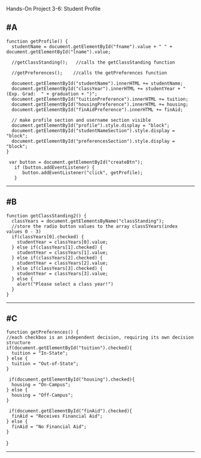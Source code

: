 Hands-On Project 3-6:  Student Profile

#A
----------------------------------------------------------------------------------
    function getProfile() {
      studentName = document.getElementById("fname").value + " " + document.getElementById("lname").value;

      //getClassStanding();   //calls the getClassStanding function

      //getPreferences();    //calls the getPreferences function

      document.getElementById("studentName").innerHTML += studentName;
      document.getElementById("classYear").innerHTML += studentYear + " (Exp. Grad:  " + graduation + ")";
      document.getElementById("tuitionPreference").innerHTML += tuition;
      document.getElementById("housingPreference").innerHTML += housing;
      document.getElementById("finAidPreference").innerHTML += finAid;

      // make profile section and username section visible
      document.getElementById("profile").style.display = "block";
      document.getElementById("studentNameSection").style.display = "block";	  
      document.getElementById("preferencesSection").style.display = "block";
    }
    
     var button = document.getElementById("createBtn");
       if (button.addEventListener) {
          button.addEventListener("click", getProfile);
       }
----------------------------------------------------------------------------------
#B
----------------------------------------------------------------------------------
    function getClassStanding2() {
      classYears = document.getElementsByName("classStanding");
      //store the radio button values to the array classSYears(index values 0 - 3)
      if(classYears[0].checked) {
        studentYear = classYears[0].value;
      } else if(classYears[1].checked) {
        studentYear = classYears[1].value;
      } else if(classYears[2].checked) {
        studentYear = classYears[2].value;
      } else if(classYears[3].checked) {
        studentYear = classYears[3].value;
      } else {
        alert("Please select a class year!")
      }
    }

----------------------------------------------------------------------------------
#C
----------------------------------------------------------------------------------
    function getPreferences() {
    //each checkbox is an independent decision, requiring its own decision structure
    if(document.getElementById("tuition").checked){
      tuition = "In-State";
    } else {
      tuition = "Out-of-State";    
    }

     if(document.getElementById("housing").checked){
      housing = "On-Campus";
    } else {
      housing = "Off-Campus";    
    }

     if(document.getElementById("finAid").checked){
      finAid = "Receives Financial Aid";
    } else {
      finAid = "No Financial Aid";    
    }
  }


----------------------------------------------------------------------------------